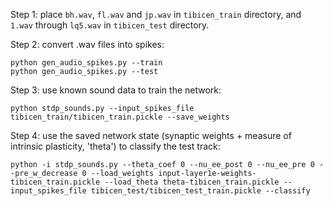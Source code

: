 Step 1: place `bh.wav`, `fl.wav` and `jp.wav` in `tibicen_train` directory, and
`1.wav` through `lq5.wav` in `tibicen_test` directory.

Step 2: convert .wav files into spikes:

```
python gen_audio_spikes.py --train
python gen_audio_spikes.py --test
```

Step 3: use known sound data to train the network:

```
python stdp_sounds.py --input_spikes_file tibicen_train/tibicen_train.pickle --save_weights
```

Step 4: use the saved network state (synaptic weights + measure of intrinsic
plasticity, 'theta') to classify the test track:

```
python -i stdp_sounds.py --theta_coef 0 --nu_ee_post 0 --nu_ee_pre 0 --pre_w_decrease 0 --load_weights input-layer1e-weights-tibicen_train.pickle --load_theta theta-tibicen_train.pickle --input_spikes_file tibicen_test/tibicen_test_train.pickle --classify
```
